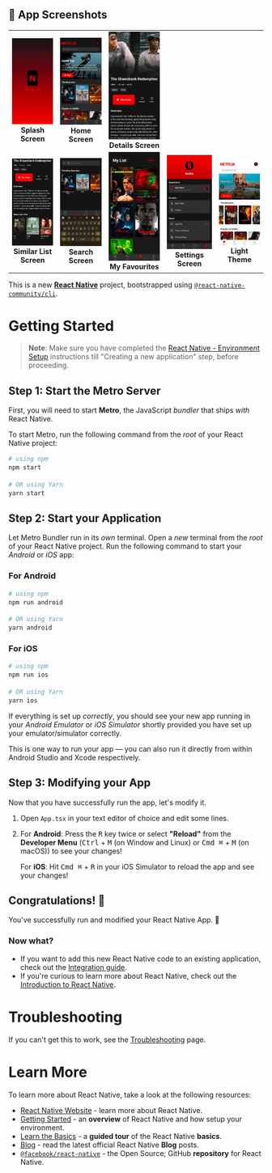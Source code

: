 ## 📱 App Screenshots

<table>
  <tr>
    <td align="center">
      <img src="./screenshots/1.jpg" width="250" alt="Splash Screen"/>
      <br><b>Splash Screen</b>
    </td>
    <td align="center">
      <img src="./screenshots/2.jpg" width="250" alt="Home Screen"/>
      <br><b>Home Screen</b>
    </td>
    <td align="center">
      <img src="./screenshots/4.jpg" width="250" alt="Details Screen"/>
      <br><b>Details Screen</b>
    </td>
  </tr>
  <tr>
    <td align="center">
      <img src="./screenshots/5.jpg" width="250" alt="Similar List Screen"/>
      <br><b>Similar List Screen</b>
    </td>
    <td align="center">
      <img src="./screenshots/6.jpg" width="250" alt="Search Screen"/>
      <br><b>Search Screen</b>
    </td>
    <td align="center">
      <img src="./screenshots/7.jpg" width="250" alt="My Favourites"/>
      <br><b>My Favourites</b>
    </td>
     <td align="center">
      <img src="./screenshots/8.jpg" width="250" alt="Settings Screen"/>
      <br><b>Settings Screen</b>
    </td>
     <td align="center">
      <img src="./screenshots/3.jpg" width="250" alt="Light Theme"/>
      <br><b>Light Theme</b>
    </td>
  </tr>
</table>





This is a new [**React Native**](https://reactnative.dev) project, bootstrapped using [`@react-native-community/cli`](https://github.com/react-native-community/cli).

# Getting Started

>**Note**: Make sure you have completed the [React Native - Environment Setup](https://reactnative.dev/docs/environment-setup) instructions till "Creating a new application" step, before proceeding.

## Step 1: Start the Metro Server

First, you will need to start **Metro**, the JavaScript _bundler_ that ships _with_ React Native.

To start Metro, run the following command from the _root_ of your React Native project:

```bash
# using npm
npm start

# OR using Yarn
yarn start
```

## Step 2: Start your Application

Let Metro Bundler run in its _own_ terminal. Open a _new_ terminal from the _root_ of your React Native project. Run the following command to start your _Android_ or _iOS_ app:

### For Android

```bash
# using npm
npm run android

# OR using Yarn
yarn android
```

### For iOS

```bash
# using npm
npm run ios

# OR using Yarn
yarn ios
```

If everything is set up _correctly_, you should see your new app running in your _Android Emulator_ or _iOS Simulator_ shortly provided you have set up your emulator/simulator correctly.

This is one way to run your app — you can also run it directly from within Android Studio and Xcode respectively.

## Step 3: Modifying your App

Now that you have successfully run the app, let's modify it.

1. Open `App.tsx` in your text editor of choice and edit some lines.
2. For **Android**: Press the <kbd>R</kbd> key twice or select **"Reload"** from the **Developer Menu** (<kbd>Ctrl</kbd> + <kbd>M</kbd> (on Window and Linux) or <kbd>Cmd ⌘</kbd> + <kbd>M</kbd> (on macOS)) to see your changes!

   For **iOS**: Hit <kbd>Cmd ⌘</kbd> + <kbd>R</kbd> in your iOS Simulator to reload the app and see your changes!

## Congratulations! :tada:

You've successfully run and modified your React Native App. :partying_face:

### Now what?

- If you want to add this new React Native code to an existing application, check out the [Integration guide](https://reactnative.dev/docs/integration-with-existing-apps).
- If you're curious to learn more about React Native, check out the [Introduction to React Native](https://reactnative.dev/docs/getting-started).

# Troubleshooting

If you can't get this to work, see the [Troubleshooting](https://reactnative.dev/docs/troubleshooting) page.

# Learn More

To learn more about React Native, take a look at the following resources:

- [React Native Website](https://reactnative.dev) - learn more about React Native.
- [Getting Started](https://reactnative.dev/docs/environment-setup) - an **overview** of React Native and how setup your environment.
- [Learn the Basics](https://reactnative.dev/docs/getting-started) - a **guided tour** of the React Native **basics**.
- [Blog](https://reactnative.dev/blog) - read the latest official React Native **Blog** posts.
- [`@facebook/react-native`](https://github.com/facebook/react-native) - the Open Source; GitHub **repository** for React Native.
